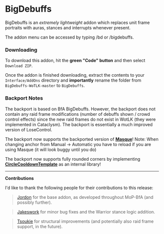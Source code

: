 # BigDebuffs

BigDebuffs is an _extremely lightweight_ addon which replaces unit frame portraits with auras, stances and interrupts whenever present.

The addon menu can be accessed by typing /bd or /bigdebuffs.

### Downloading

To download this addon, hit the **green "Code" button** and then select `Download ZIP`.

Once the addon is finished downloading, extract the contents to your `Interface/AddOns` directory and **importantly** rename the folder from `BigDebuffs-WoTLK-master` to `BigDebuffs`.

### Backport Notes
The backport is based on BfA BigDebuffs. However, the backport does not contain any raid frame modifications (number of debuffs shown / crowd control effects) since the new raid frames do not exist in WotLK (they were implemented in Cataclysm). The backport is essentially a much improved version of LoseControl.

The backport now supports the backported version of **[Masque][1]**! Note: When changing anchor from Manual -> Automatic you have to reload if you are using Masque (it will look buggy until you do)

The backport now supports fully rounded corners by implementing **[CircleCooldownTemplate][2]** as an internal library!

---
**Contributions**

 I'd like to thank the following people for their contributions to this release:
> [Jordon][3] for the base addon, as developed throughout MoP-BfA (and possibly further).

> [Jakeswork][4] for minor bug fixes and the Warrior stance logic addition.

> [Tsoukie][5] for structural improvements (and potentially also raid frame support, in the future).

[1]: https://github.com/bkader/Masque-WoTLK
[2]: https://github.com/RomanSpector/CircleCooldownTemplate
[3]: https://github.com/jordonwow
[4]: https://github.com/jakeswork
[5]: https://gitlabs.com/tsoukie